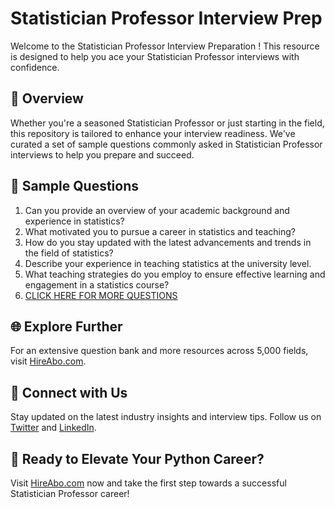 # Statistician Professor Interview Prep

Welcome to the Statistician Professor Interview Preparation ! This resource is designed to help you ace your Statistician Professor interviews with confidence.

## 🚀 Overview

Whether you're a seasoned Statistician Professor or just starting in the field, this repository is tailored to enhance your interview readiness. We've curated a set of sample questions commonly asked in Statistician Professor interviews to help you prepare and succeed.

## 📝 Sample Questions

1. Can you provide an overview of your academic background and experience in statistics?
2. What motivated you to pursue a career in statistics and teaching?
3. How do you stay updated with the latest advancements and trends in the field of statistics?
4. Describe your experience in teaching statistics at the university level.
5. What teaching strategies do you employ to ensure effective learning and engagement in a statistics course?
6. [CLICK HERE FOR MORE QUESTIONS](https://hireabo.com/job/19_1_20/Statistician%20Professor)

## 🌐 Explore Further

For an extensive question bank and more resources across 5,000 fields, visit [HireAbo.com](https://www.hireabo.com).

## 📱 Connect with Us

Stay updated on the latest industry insights and interview tips. Follow us on [Twitter](https://twitter.com/hireabo) and [LinkedIn](https://www.linkedin.com/in/hire-abo-3609972a8/).

## 🚀 Ready to Elevate Your Python Career?

Visit [HireAbo.com](https://www.hireabo.com) now and take the first step towards a successful Statistician Professor career!
